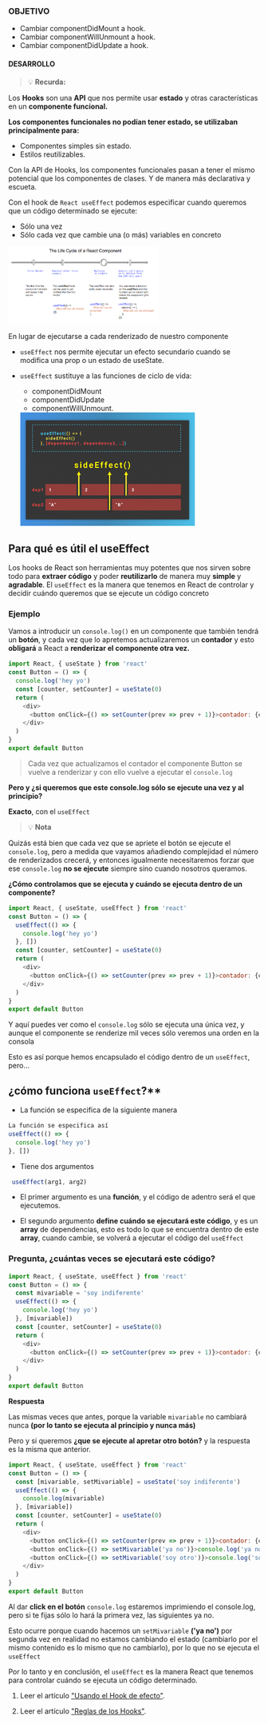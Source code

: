 ### OBJETIVO
- Cambiar componentDidMount a hook.
- Cambiar componentWillUnmount a hook.
- Cambiar componentDidUpdate a hook.

#### DESARROLLO

> 💡 **Recurda:**

Los **Hooks** son una **API** que nos permite usar **estado** y otras características en un **componente funcional.**

**Los componentes funcionales no podían tener estado, se utilizaban principalmente para:**
+ Componentes simples sin estado.
+ Estilos reutilizables.

Con la API de Hooks, los componentes funcionales pasan a tener el mismo potencial que los componentes de clases. Y de manera más declarativa y escueta.

Con el hook de `React useEffect` podemos especificar cuando queremos que un código determinado se ejecute:

+ Sólo una vez
+ Sólo cada vez que cambie una (o más) variables en concreto

<img src="./img/r1.png" width="300">

En lugar de ejecutarse a cada renderizado de nuestro componente

+ `useEffect`  nos permite ejecutar un efecto secundario cuando se modifica una prop o un estado de useState.
+ `useEffect`  sustituye a las funciones de ciclo de vida:
  + componentDidMount
  + componentDidUpdate
  + componentWillUnmount.

  <img src="./img/r2.png" width="350">

## Para qué es útil el useEffect

Los hooks de React son herramientas muy potentes que nos sirven sobre todo para **extraer código** y poder **reutilizarlo** de manera muy **simple** y **agradable**.
El `useEffect` es la manera que tenemos en React de controlar y decidir cuándo queremos que se ejecute un código concreto

### Ejemplo

Vamos a introducir un `console.log()` en un componente que también tendrá un **botón**, y cada vez que lo apretemos actualizaremos un **contador** y esto **obligará** a React a **renderizar el componente otra vez.**

```js
import React, { useState } from 'react'
const Button = () => {
  console.log('hey yo')
  const [counter, setCounter] = useState(0)
  return (
    <div>
      <button onClick={() => setCounter(prev => prev + 1)}>contador: {counter}</button>
    </div>
  )
}
export default Button
```

> Cada vez que actualizamos el contador el componente Button se vuelve a renderizar y con ello vuelve a ejecutar el `console.log`

**Pero y ¿si queremos que este console.log sólo se ejecute una vez y al principio?**

**Exacto**, con el `useEffect`

>💡 **Nota**


Quizás está bien que cada vez que se apriete el botón se ejecute el `console.log`, pero a medida que vayamos añadiendo complejidad el número de renderizados crecerá, y entonces igualmente necesitaremos forzar que ese `console.log` **no se ejecute** siempre sino cuando nosotros queramos.

**¿Cómo controlamos que se ejecuta y cuándo se ejecuta dentro de un componente?**

```js
import React, { useState, useEffect } from 'react'
const Button = () => {
  useEffect(() => {
    console.log('hey yo')
  }, [])
  const [counter, setCounter] = useState(0)
  return (
    <div>
      <button onClick={() => setCounter(prev => prev + 1)}>contador: {counter}</button>
    </div>
  )
}
export default Button
```

Y aquí puedes ver como el `console.log` sólo se ejecuta una única vez, y aunque el componente se renderize mil veces sólo veremos una orden en la consola

Esto es así porque hemos encapsulado el código dentro de un `useEffect`, pero...

## ¿cómo funciona `useEffect`?**

+ La función se especifica de la siguiente manera

```js
La función se especifica así
useEffect(() => {
  console.log('hey yo')
}, [])
```

+ Tiene dos argumentos

```js
 useEffect(arg1, arg2)
```

+ El primer argumento es una **función**, y el código de adentro será el que ejecutemos.

+ El segundo argumento **define cuándo se ejecutará este código**, y es un **array** de dependencias, esto es todo lo que se encuentra dentro de este **array**, cuando cambie, se volverá a ejecutar el código del `useEffect`

### Pregunta, ¿cuántas veces se ejecutará este código?

```js
import React, { useState, useEffect } from 'react'
const Button = () => {
  const mivariable = 'soy indiferente'
  useEffect(() => {
    console.log('hey yo')
  }, [mivariable])
  const [counter, setCounter] = useState(0)
  return (
    <div>
      <button onClick={() => setCounter(prev => prev + 1)}>contador: {counter}</button>
    </div>
  )
}
export default Button
```

**Respuesta**

Las mismas veces que antes, porque la variable `mivariable` no cambiará nunca **(por lo tanto se ejecuta al principio y nunca más)**

Pero y si queremos **¿que se ejecute al apretar otro botón?** y la respuesta es la misma que anterior.

```js
import React, { useState, useEffect } from 'react'
const Button = () => {
  const [mivariable, setMivariable] = useState('soy indiferente')
  useEffect(() => {
    console.log(mivariable)
  }, [mivariable])
  const [counter, setCounter] = useState(0)
  return (
    <div>
      <button onClick={() => setCounter(prev => prev + 1)}>contador: {counter}</button>
      <button onClick={() => setMivariable('ya no')}>console.log('ya no')</button>
      <button onClick={() => setMivariable('soy otro')}>console.log('soy otro')</button>
    </div>
  )
}
export default Button
```

Al dar **click en el botón** `console.log` estaremos imprimiendo el console.log, pero si te fijas sólo lo hará la primera vez, las siguientes ya no.

Esto ocurre porque cuando hacemos un `setMivariable` **('ya no')** por segunda vez en realidad no estamos cambiando el estado (cambiarlo por el mismo contenido es lo mismo que no cambiarlo), por lo que no se ejecuta el `useEffect`

Por lo tanto y en conclusión, el `useEffect` es la manera React que tenemos para controlar cuándo se ejecuta un código determinado.

1. Leer el artículo ["Usando el Hook de efecto"](https://es.reactjs.org/docs/hooks-effect.html).

2. Leer el artículo ["Reglas de los Hooks"](https://es.reactjs.org/docs/hooks-rules.html).
